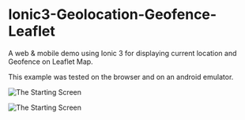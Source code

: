 # Ionic3-Geolocation-Geofence-Leaflet
A web &amp; mobile demo using Ionic 3 for displaying current location and Geofence on Leaflet Map.

This example was tested on the browser and on an android emulator.

![The Starting Screen](https://github.com/KawtharE/Ionic3GeolocationGeofenceLeaflet/blob/master/assets/mobile_version.png)


![The Starting Screen](https://github.com/KawtharE/Ionic3GeolocationGeofenceLeaflet/blob/master/assets/web_version.png)

